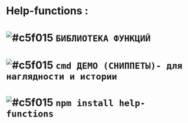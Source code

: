 # Help-functions :<br />

# ![#c5f015](https://placehold.it/15/c5f015/000000?text='') `БИБЛИОТЕКА ФУНКЦИЙ`               
# ![#c5f015](https://placehold.it/15/c5f015/000000?text='') `cmd ДЕМО (СНИППЕТЫ)- для наглядности и истории`
# ![#c5f015](https://placehold.it/15/c5f015/000000?text='') `npm install help-functions`